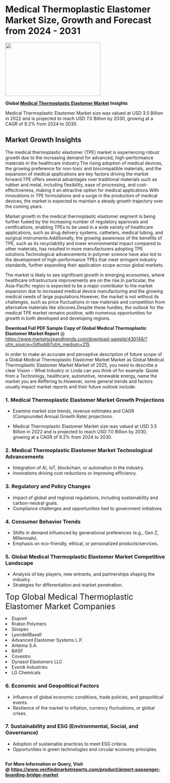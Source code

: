 <H1>Medical Thermoplastic Elastomer Market Size, Growth and Forecast from 2024 - 2031</H1><img class="aligncenter size-medium wp-image-584254" src="https://thirdeyenews.in/wp-content/uploads/2024/09/Global-Market-Research-300x168.jpeg" alt="" width="300" height="168" /><p><strong>Global&nbsp;<a href="https://www.marketsizeandtrends.com/download-sample/430148/?utm_source=Github8j?utm_medium=215">Medical Thermoplastic Elastomer Market</a> Insights</strong></p><p>Medical Thermoplastic Elastomer Market size was valued at USD 3.5 Billion in 2022 and is projected to reach USD 7.0 Billion by 2030, growing at a CAGR of 9.2% from 2024 to 2030.</p><p><h2>Market Growth Insights</h2> <p>The medical thermoplastic elastomer (TPE) market is experiencing robust growth due to the increasing demand for advanced, high-performance materials in the healthcare industry.The rising adoption of medical devices, the growing preference for non-toxic and biocompatible materials, and the expansion of medical applications are key factors driving the market forward.TPE offers several advantages over traditional materials such as rubber and metal, including flexibility, ease of processing, and cost-effectiveness, making it an attractive option for medical applications.With innovations in TPE formulations and a surge in the production of medical devices, the market is expected to maintain a steady growth trajectory over the coming years.</p> <p>Market growth in the medical thermoplastic elastomer segment is being further fueled by the increasing number of regulatory approvals and certifications, enabling TPEs to be used in a wide variety of healthcare applications, such as drug delivery systems, catheters, medical tubing, and surgical instruments.Additionally, the growing awareness of the benefits of TPE, such as its recyclability and lower environmental impact compared to other materials, has resulted in more manufacturers adopting TPE solutions.Technological advancements in polymer science have also led to the development of high-performance TPEs that meet stringent industry standards, further expanding their application scope across global markets.</p> <p>The market is likely to see significant growth in emerging economies, where healthcare infrastructure improvements are on the rise.In particular, the Asia-Pacific region is expected to be a major contributor to the market expansion due to increased medical device manufacturing and the growing medical needs of large populations.However, the market is not without its challenges, such as price fluctuations in raw materials and competition from alternative materials like silicones.Despite these hurdles, the outlook for the medical TPE market remains positive, with numerous opportunities for growth in both developed and developing regions.</p> <p><span class=""><strong>Download Full PDF Sample Copy of Global Medical Thermoplastic Elastomer Market Report</strong> @ <a href="https://www.marketsizeandtrends.com/download-sample/430148/?utm_source=Github8j?utm_medium=215" target="_blank">https://www.marketsizeandtrends.com/download-sample/430148/?utm_source=Github8j?utm_medium=215</a></span></p><p>In order to make an accurate and perceptive description of future scope of a Global&nbsp;Medical Thermoplastic Elastomer Market Market as Global&nbsp;Medical Thermoplastic Elastomer Market Market of 2025, you need to describe a clear Vision &ndash; What Industry or Linda can you think of for example: Quote from a Technology, healthcare, automotive, renewable energy, name the market you are Reffering to.However, some general trends and factors usually impact market reports and their future outlook include:</p><h3>1.&nbsp;<strong>Medical Thermoplastic Elastomer Market Growth Projections</strong></h3><ul><li>Examine market size trends, revenue estimates and CAGR (Compounded Annual Growth Rate) projections.</li><li><p>Medical Thermoplastic Elastomer Market size was valued at USD 3.5 Billion in 2022 and is projected to reach USD 7.0 Billion by 2030, growing at a CAGR of 9.2% from 2024 to 2030.</p></li></ul><h3>2.&nbsp;<strong>Medical Thermoplastic Elastomer Market Technological Advancements</strong></h3><ul><li>Integration of AI, IoT, blockchain, or automation in the industry.</li><li>Innovations driving cost reductions or improving efficiency.</li></ul><h3>3.&nbsp;<strong>Regulatory and Policy Changes</strong></h3><ul><li>Impact of global and regional regulations, including sustainability and carbon-neutral goals.</li><li>Compliance challenges and opportunities tied to government initiatives.</li></ul><h3>4.&nbsp;<strong>Consumer Behavior Trends</strong></h3><ul><li>Shifts in demand influenced by generational preferences (e.g., Gen Z, Millennials).</li><li>Emphasis on eco-friendly, ethical, or personalized products/services.</li></ul><h3>5.&nbsp;<strong>Global Medical Thermoplastic Elastomer Market Competitive Landscape</strong></h3><ul><li>Analysis of key players, new entrants, and partnerships shaping the industry.</li><li>Strategies for differentiation and market penetration.</li></ul><p data-pm-slice="1 1 []"><span style="color: inherit; font-family: inherit; font-size: 25px;">Top Global Medical Thermoplastic Elastomer Market Companies</span></p><div class="" data-test-id=""><p><li>Dupont</li><li> Kraton Polymers</li><li> Sinopec</li><li> LyondellBasell</li><li> Advanced Elastomer Systems L.P.</li><li> Arkema S.A.</li><li> BASF</li><li> Covestro</li><li> Dynasol Elastomers LLC</li><li> Evonik Industries</li><li> LG Chemicals</li></p></div><h3>6.&nbsp;<strong>Economic and Geopolitical Factors</strong></h3><ul><li>Influence of global economic conditions, trade policies, and geopolitical events.</li><li>Resilience of the market to inflation, currency fluctuations, or global crises.</li></ul><h3>7.&nbsp;<strong>Sustainability and ESG (Environmental, Social, and Governance)</strong></h3><ul><li>Adoption of sustainable practices to meet ESG criteria.</li><li>Opportunities in green technologies and circular economy principles.</li></ul><h2><strong style="font-size: 14px;">For More Information or Query, Visit @&nbsp;</strong><a style="background-color: #ffffff; font-size: 14px;" href="https://www.marketsizeandtrends.com/report/medical-thermoplastic-elastomer-market/" target="_blank">https://www.verifiedmarketreports.com/product/airport-passenger-boarding-bridge-market</a></h2>